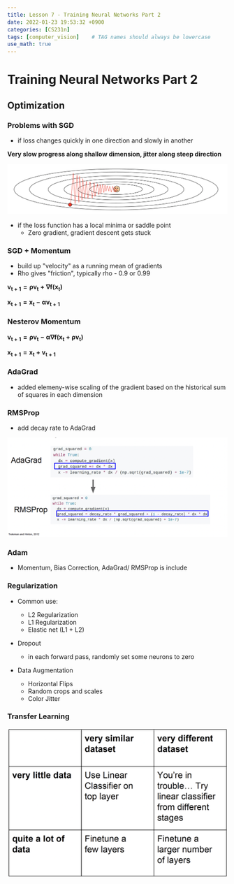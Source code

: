 ```yaml
---
title: Lesson 7 - Training Neural Networks Part 2
date: 2022-01-23 19:53:32 +0900
categories: [CS231n]
tags: [computer_vision]    # TAG names should always be lowercase
use_math: true
--- 
```


# **Training Neural Networks Part 2**

## **Optimization**

### **Problems with SGD**

- if loss changes quickly in one direction and slowly in another

**Very slow progress along shallow dimension, jitter along steep direction**

<img src="/assets/img/slides_images/cs231n_lecture7_1.png">

- if the loss function has a local minima or saddle point
  - Zero gradient, gradient descent gets stuck

### **SGD + Momentum**

- build up "velocity" as a running mean of gradients
- Rho gives "friction", typically rho - 0.9 or 0.99

$\displaystyle \boldsymbol{v_{t + 1} = \rho v_t + \nabla f(x_t)}$

$\displaystyle \boldsymbol{x_{t+1} = x_t - \alpha v_{t+1}}$

### **Nesterov Momentum**

$\displaystyle \boldsymbol{v_{t + 1} = \rho v_t - \alpha \nabla f(x_t + \rho v_t)}$

$\displaystyle \boldsymbol{x_{t+1} = x_t + v_{t+1}}$

### **AdaGrad**

- added elemeny-wise scaling of the gradient based on the historical sum of squares in each dimension

### **RMSProp**

- add decay rate to AdaGrad

<img src="/assets/img/slides_images/cs231n_lecture7_2.png">

### **Adam**

- Momentum, Bias Correction, AdaGrad/ RMSProp is include

### **Regularization**

- Common use:
  - L2 Regularization
  - L1 Regularization
  - Elastic net (L1 + L2)

- Dropout
  - in each forward pass, randomly set some neurons to zero

- Data Augmentation
  - Horizontal Flips
  - Random crops and scales
  - Color Jitter

### **Transfer Learning**

<img src="/assets/img/slides_images/cs231n_lecture7_3.png">
